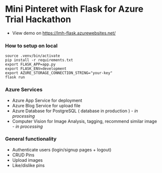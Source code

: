 # Mini Pinteret with Flask for Azure Trial Hackathon

* View demo on https://lmh-flask.azurewebsites.net/

### How to setup on local
```
source .venv/bin/activate
pip install -r requirements.txt
export FLASK_APP=app.py
export FLASK_ENV=development
export AZURE_STORAGE_CONNECTION_STRING="your-key"
flask run
```

### Azure Services
- Azure App Service for deployment
- Azure Blog Service for upload file 
- Azure Database for PostgreSQL ( database in production ) - *in processing*
- Computer Vision for Image Analysis, tagging, recommend similar image - *in processing*

### General functionality
- Authenticate users (login/signup pages + logout)
- CRUD Pins
- Upload images
- Like/dislike pins
